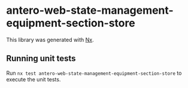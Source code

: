 # antero-web-state-management-equipment-section-store

This library was generated with [Nx](https://nx.dev).

## Running unit tests

Run `nx test antero-web-state-management-equipment-section-store` to execute the unit tests.

